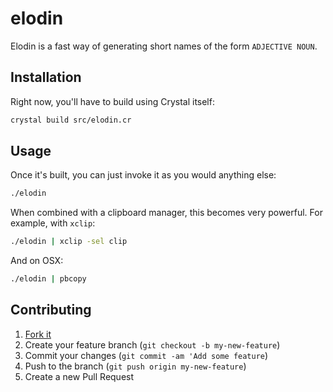 # elodin

Elodin is a fast way of generating short names of the form `ADJECTIVE NOUN`.

## Installation

Right now, you'll have to build using Crystal itself:

```sh
crystal build src/elodin.cr
```

## Usage

Once it's built, you can just invoke it as you would anything else:
```sh
./elodin
```
When combined with a clipboard manager, this becomes very powerful.
For example, with `xclip`:
```sh
./elodin | xclip -sel clip
```
And on OSX:
```sh
./elodin | pbcopy
```

## Contributing

1. [Fork it](https://github.com/alephtwo/elodin/fork)
2. Create your feature branch (`git checkout -b my-new-feature`)
3. Commit your changes (`git commit -am 'Add some feature`)
4. Push to the branch (`git push origin my-new-feature`)
5. Create a new Pull Request
